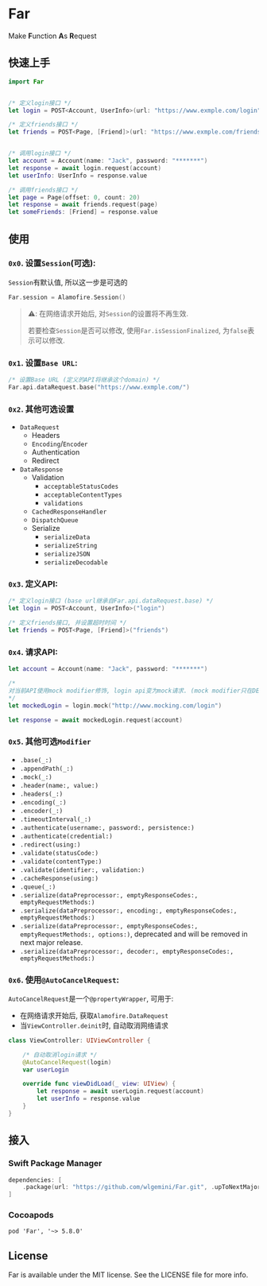 # Far

Make **F**unction **A**s **R**equest


## 快速上手

```swift
import Far


/* 定义login接口 */
let login = POST<Account, UserInfo>(url: "https://www.exmple.com/login")

/* 定义friends接口 */
let friends = POST<Page, [Friend]>(url: "https://www.exmple.com/friends")


/* 调用login接口 */
let account = Account(name: "Jack", password: "*******")
let response = await login.request(account)
let userInfo: UserInfo = response.value

/* 调用friends接口 */
let page = Page(offset: 0, count: 20)
let response = await friends.request(page)
let someFriends: [Friend] = response.value
```

## 使用

### `0x0`. 设置`Session`(可选):

`Session`有默认值, 所以这一步是可选的

```swift
Far.session = Alamofire.Session()
```

> ⚠️: 在网络请求开始后, 对`Session`的设置将不再生效.
> 
> 若要检查`Session`是否可以修改, 使用`Far.isSessionFinalized`, 为`false`表示可以修改.

### `0x1`. 设置`Base URL`:

```swift
/* 设置Base URL (定义的API将继承这个domain) */
Far.api.dataRequest.base("https://www.exmple.com/")
```

### `0x2`. 其他可选设置

- `DataRequest`
    - Headers
    - `Encoding`/`Encoder`
    - Authentication
    - Redirect
- `DataResponse`
    - Validation
        - `acceptableStatusCodes`
        - `acceptableContentTypes`
        - `validations`
    - `CachedResponseHandler`
    - `DispatchQueue`
    - Serialize
        - `serializeData`
        - `serializeString`
        - `serializeJSON`
        - `serializeDecodable`

### `0x3`. 定义API:

```swift
/* 定义login接口 (base url继承自Far.api.dataRequest.base) */
let login = POST<Account, UserInfo>("login")

/* 定义friends接口, 并设置超时时间 */
let friends = POST<Page, [Friend]>("friends")
```

### `0x4`. 请求API:

```swift
let account = Account(name: "Jack", password: "*******")

/* 
对当前API使用mock modifier修饰, login api变为mock请求. (mock modifier只在DEBUG环境生效) 
*/
let mockedLogin = login.mock("http://www.mocking.com/login")   

let response = await mockedLogin.request(account)
```

### `0x5`. 其他可选`Modifier`

- `.base(_:)`
- `.appendPath(_:)`
- `.mock(_:)`
- `.header(name:, value:)`
- `.headers(_:)`
- `.encoding(_:)`
- `.encoder(_:)`
- `.timeoutInterval(_:)`
- `.authenticate(username:, password:, persistence:)`
- `.authenticate(credential:)`
- `.redirect(using:)`
- `.validate(statusCode:)`
- `.validate(contentType:)`
- `.validate(identifier:, validation:)`
- `.cacheResponse(using:)`
- `.queue(_:)`
- `.serialize(dataPreprocessor:, emptyResponseCodes:, emptyRequestMethods:)`
- `.serialize(dataPreprocessor:, encoding:, emptyResponseCodes:, emptyRequestMethods:)`
- `.serialize(dataPreprocessor:, emptyResponseCodes:, emptyRequestMethods:, options:)`, deprecated and will be removed in next major release.
- `.serialize(dataPreprocessor:, decoder:, emptyResponseCodes:, emptyRequestMethods:)`

### `0x6`. 使用`@AutoCancelRequest`:

`AutoCancelRequest`是一个`@propertyWrapper`, 可用于:

- 在网络请求开始后, 获取`Alamofire.DataRequest`
- 当`ViewController.deinit`时, 自动取消网络请求

```swift
class ViewController: UIViewController {

    /* 自动取消login请求 */
    @AutoCancelRequest(login)
    var userLogin

    override func viewDidLoad(_ view: UIView) {
        let response = await userLogin.request(account)
        let userInfo = response.value
    }
}
```

## 接入

### Swift Package Manager

```swift
dependencies: [
    .package(url: "https://github.com/wlgemini/Far.git", .upToNextMajor(from: "5.8.0"))
]
```

### Cocoapods

```
pod 'Far', '~> 5.8.0'
```

## License

Far is available under the MIT license. See the LICENSE file for more info.
